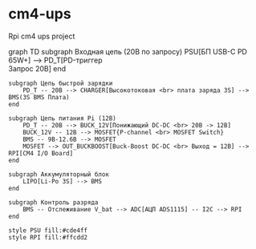 # cm4-ups
Rpi cm4 ups project

graph TD
    subgraph Входная цепь (20В по запросу)
        PSU[БП USB-C PD 65W+] --> PD_T[PD-триггер <br> Запрос 20В]
    end

    subgraph Цепь быстрой зарядки
        PD_T -- 20В --> CHARGER[Высокотоковая <br> плата заряда 3S] --> BMS(3S BMS Плата)
    end
    
    subgraph Цепь питания Pi (12В)
        PD_T -- 20В --> BUCK_12V[Понижающий DC-DC <br> 20В -> 12В]
        BUCK_12V -- 12В --> MOSFET{P-channel <br> MOSFET Switch}
        BMS -- 9В-12.6В --> MOSFET
        MOSFET --> OUT_BUCKBOOST[Buck-Boost DC-DC <br> Выход = 12В] --> RPI[CM4 I/O Board]
    end

    subgraph Аккумуляторный блок
        LIPO[Li-Po 3S] --> BMS
    end

    subgraph Контроль разряда
        BMS -- Отслеживание V_bat --> ADC[АЦП ADS1115] -- I2C --> RPI
    end

    style PSU fill:#cde4ff
    style RPI fill:#ffcdd2
